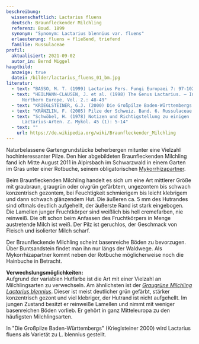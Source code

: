```yaml
---
beschreibung:
  wissenschaftlich: Lactarius fluens
  deutsch: Braunfleckender Milchling
  referenz: Boud. 1899
  synonym: "Synonym: Lactarius blennius var. fluens"
  erlaeuterung: fluens = fließend, triefend
  familie: Russulaceae
profil:
  aktualisiert: 2021-09-02
  autor_in: Bernd Miggel
hauptbild:
  anzeige: true
  datei: /bilder/lactarius_fluens_01_bm.jpg
literatur:
  - text: "BASSO, M. T. (1999) Lactarius Pers. Fungi Europaei 7: 97-102"
  - text: "HEILMANN-CLAUSEN, J. et al. (1998) The Genus Lactarius. – In: Fungi of
      Northern Europe, Vol. 2.: 48-49"
  - text: "KRIEGLSTEINER, G.J. (2000) Die Großpilze Baden-Württembergs. Band 2: 388"
  - text: "KRÄNZLIN, F. (2005) Pilze der Schweiz. Band. 6. Russulaceae: Nr. 10"
  - text: "Schwöbel, H. (1978) Notizen und Richtigstellung zu einigen
      Lactarius-Arten. Z. Mykol. 45 (1): 5-14"
  - text: ""
    url: https://de.wikipedia.org/wiki/Braunfleckender_Milchling
---
```

Naturbelassene Gartengrundstücke beherbergen mitunter  eine Vielzahl hochinteressanter Pilze. Den hier abgebildeten Braunfleckenden Milchling fand ich Mitte August 2011 in Alpirsbach im Schwarzwald in einem Garten im Gras unter einer Rotbuche, seinem obligatorischen [Mykorrhizapartner](Mykorrhiza "Glossar").

Beim Braunfleckenden Milchling handelt es sich um eine Art mittlerer Größe mit graubraun, graugrün oder oivgrün gefärbtem, ungezontem bis schwach konzentrisch gezontem, bei Feuchtigkeit schmierigem bis leicht klebrigem und dann schwach glänzendem Hut. Die äußeren ca. 5 mm des Hutrandes sind oftmals deutlich aufgehellt, der äußerste Rand ist stark eingebogen. Die Lamellen junger Fruchtkörper sind weißlich bis hell cremefarben, nie reinweiß. Die oft schon beim Anfassen des Fruchtkörpers in Menge austretende Milch ist weiß. Der Pilz ist geruchlos, der Geschmack von Fleisch und isolierter Milch scharf.

Der Braunfleckende Milchling scheint basenreiche Böden zu bevorzugen. Über Buntsandstein findet man ihn nur längs der Waldwege. Als Mykorrhizapartner kommt neben der Rotbuche möglicherweise noch die Hainbuche in Betracht.

**Verwechslungsmöglichkeiten:**\
Aufgrund der variablen Hutfarbe ist die Art mit einer Vielzahl an Milchlingsarten zu verwechseln. Am ähnlichsten ist der *[Graugrüne Milchling Lactarius blennius](/pilze/lactarius-blennius-graugrüner-milchling)*. Dieser ist meist deutlicher grün gefärbt, stärker konzentrisch gezont und viel klebriger, der Hutrand ist nicht aufgehellt. Im jungen Zustand besitzt er reinweiße Lamellen und nimmt mit weniger basenreichen Böden vorlieb. Er gehört in ganz Mitteleuropa zu den häufigsten Milchlingsarten.

In "Die Großpilze Baden-Württembergs" (Krieglsteiner 2000) wird Lactarius fluens als Varietät zu L. blennius gestellt.